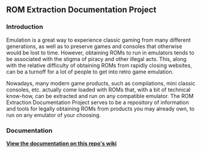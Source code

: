 ## ROM Extraction Documentation Project

### Introduction

Emulation is a great way to experience classic gaming from many different generations, as well as to preserve games and consoles that otherwise would be lost to time.  However, obtaining ROMs to run in emulators tends to be associated with the stigma of piracy and other illegal acts.  This, along with the relative difficulty of obtaining ROMs from rapidly closing websites, can be a turnoff for a lot of people to get into retro game emulation.

Nowadays, many modern game products, such as compilations, mini classic consoles, etc. actually come loaded with ROMs that, with a bit of technical know-how, can be extracted and run on any compatible emulator.  The ROM Extraction Documentation Project serves to be a repository of information and tools for legally obtaining ROMs from products you may already own, to run on any emulator of your choosing.

### Documentation

**[View the documentation on this repo's wiki](https://github.com/farmerbb/RED-Project/wiki)**
